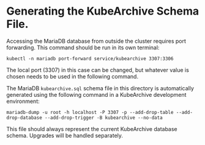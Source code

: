 # Generating the KubeArchive Schema File.

Accessing the MariaDB database from outside the cluster requires port forwarding.
This command should be run in its own terminal:
```
kubectl -n mariadb port-forward service/kubearchive 3307:3306
```
The local port (3307) in this case can be changed, but whatever value is chosen
needs to be used in the following command.

The MariaDB `kubearchive.sql` schema file in this directory is automatically generated using the
following command in a KubeArchive development environment:
```
mariadb-dump -u root -h localhost -P 3307 -p --add-drop-table --add-drop-database --add-drop-trigger -B kubearchive --no-data
```

This file should always represent the current KubeArchive database schema. Upgrades will
be handled separately.
